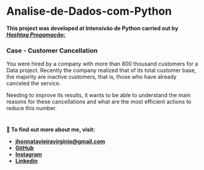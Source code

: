 # Analise-de-Dados-com-Python

**This project was developed at Intensivão de Python carried out by [*Hashtag Progamação*](https://www.youtube.com/@HashtagProgramacao);**

### Case - Customer Cancellation

You were hired by a company with more than 800 thousand customers for a Data project. Recently the company realized that of its total customer base, the majority are inactive customers, that is, those who have already canceled the service.

Needing to improve its results, it wants to be able to understand the main reasons for these cancellations and what are the most efficient actions to reduce this number.

#
**👨 To find out more about me, visit:**
- **jhonnatavieiravirginio@gmail.com**
- [**GitHub**](https://github.com/Jhonnata-Virginio)
- [**Instagram**](https://www.instagram.com/jhonnata__virginio/)
- [**Linkedin**](https://www.linkedin.com/in/jhonnata-vieira-virginio-31352a24b/)

